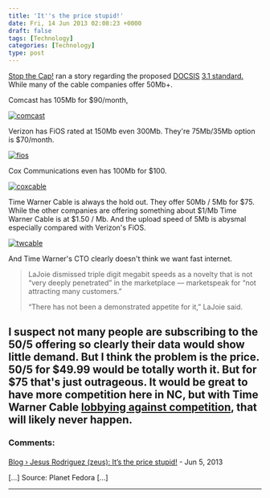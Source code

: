 ```yaml
---
title: 'It''s the price stupid!'
date: Fri, 14 Jun 2013 02:08:23 +0000
draft: false
tags: [Technology]
categories: [Technology]
type: post
---
```


[Stop the Cap!](http://stopthecap.com/) ran a story regarding the proposed [DOCSIS](http://en.wikipedia.org/wiki/DOCSIS) [3.1 standard.](http://stopthecap.com/2013/06/12/cable-industry-readies-docsis-3-1-up-to-101gbps-if-they-decide-you-need-it/) While many of the cable companies offer 50Mb+.

Comcast has 105Mb for $90/month,

[![comcast](http://zeusville.files.wordpress.com/2013/06/comcast.png?w=549)](http://zeusville.files.wordpress.com/2013/06/comcast.png)

Verizon has FiOS rated at 150Mb even 300Mb. They're 75Mb/35Mb option is $70/month.

[![fios](http://zeusville.files.wordpress.com/2013/06/fios.png?w=549)](http://zeusville.files.wordpress.com/2013/06/fios.png)

Cox Communications even has 100Mb for $100.

[![coxcable](http://zeusville.files.wordpress.com/2013/06/coxcable.png?w=549)](http://zeusville.files.wordpress.com/2013/06/coxcable.png)

Time Warner Cable is always the hold out. They offer 50Mb / 5Mb for $75. While the other companies are offering something about $1/Mb Time Warner Cable is at $1.50 / Mb. And the upload speed of 5Mb is abysmal especially compared with Verizon's FiOS.

[![twcable](http://zeusville.files.wordpress.com/2013/06/twcable.png?w=549)](http://zeusville.files.wordpress.com/2013/06/twcable.png)

And Time Warner's CTO clearly doesn't think we want fast internet.

> LaJoie dismissed triple digit megabit speeds as a novelty that is not “very deeply penetrated” in the marketplace — marketspeak for “not attracting many customers.”
>
> “There has not been a demonstrated appetite for it,” LaJoie said.

I suspect not many people are subscribing to the 50/5 offering so clearly their data would show little demand. But I think the problem is the price. 50/5 for $49.99 would be totally worth it. But for $75 that's just outrageous. It would be great to have more competition here in NC, but with Time Warner Cable [lobbying against competition](http://www.ilsr.org/killing-competition-nc/), that will likely never happen.
---
### Comments:
####
[Blog &rsaquo; Jesus Rodriguez (zeus): It’s the price stupid!](http://ubunteroz.freeserver.me/2013/06/jesus-rodriguez-zeus-its-the-price-stupid/ "") - <time datetime="2013-06-14 02:07:00">Jun 5, 2013</time>

\[…\] Source: Planet Fedora \[…\]
<hr />
